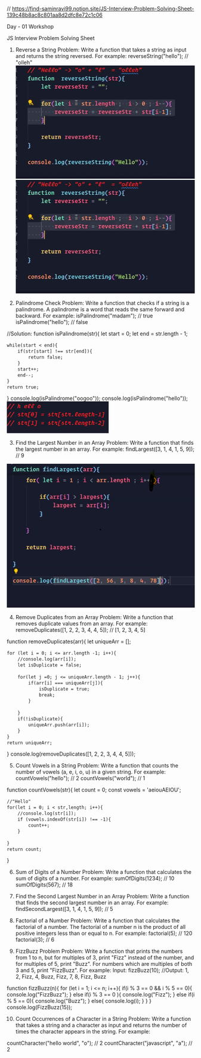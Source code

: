 // https://find-saminravi99.notion.site/JS-Interview-Problem-Solving-Sheet-139c48b8ac8c801aa8d2dfc8e72c1c06

Day - 01 Workshop

JS Interview Problem Solving Sheet
1. Reverse a String
Problem:
Write a function that takes a string as input and returns the string reversed.
For example:
reverseString("hello");  // "olleh"
![alt text](image-2.png)
![alt text](image-3.png)

2. Palindrome Check
Problem:
Write a function that checks if a string is a palindrome.
A palindrome is a word that reads the same forward and backward.
For example:
isPalindrome("madam");  // true
isPalindrome("hello");  // false

//Solution:
function isPalindrome(str){
    let start = 0;
    let end = str.length - 1;

    while(start < end){
        if(str[start] !== str[end]){
            return false;
        }
        start++;
        end--;
    }
    return true;
}
console.log(isPalindrome("oogoo"));
console.log(isPalindrome("hello"));
![alt text](image.png)


3. Find the Largest Number in an Array
Problem:
Write a function that finds the largest number in an array.
For example:
findLargest([3, 1, 4, 1, 5, 9]);  // 9

![alt text](image-1.png)


4. Remove Duplicates from an Array
Problem:
Write a function that removes duplicate values from an array.
For example:
removeDuplicates([1, 2, 2, 3, 4, 4, 5]);  // [1, 2, 3, 4, 5]

function removeDuplicates(arr){
    let uniqueArr = [];

    for (let i = 0; i <= arr.length -1; i++){
        //console.log(arr[i]);
        let isDuplicate = false;

        for(let j =0; j <= uniqueArr.length - 1; j++){
            if(arr[i] === uniqueArr[j]){
                isDuplicate = true;
                break;
            }

        }
        if(!isDuplicate){
            uniqueArr.push(arr[i]);
        }
    }
    return uniqueArr;
}
console.log(removeDuplicates([1, 2, 2, 3, 4, 4, 5]));



5. Count Vowels in a String
Problem:
Write a function that counts the number of vowels (a, e, i, o, u) in a given string.
For example:
countVowels("hello");  // 2
countVowels("world");  // 1

function countVowels(str){
    let count = 0;
    const vowels = 'aeiouAEIOU';

    //"Hello"
    for(let i = 0; i < str,length; i++){
        //console.log(str[i]);
        if (vowels.indexOf(str[i]) !== -1){
            count++;
        }

    }
    return count;
}



6. Sum of Digits of a Number
Problem:
Write a function that calculates the sum of digits of a number.
For example:
sumOfDigits(1234);  // 10
sumOfDigits(567);   // 18



7. Find the Second Largest Number in an Array
Problem:
Write a function that finds the second largest number in an array.
For example:
findSecondLargest([3, 1, 4, 1, 5, 9]);  // 5



8. Factorial of a Number
Problem:
Write a function that calculates the factorial of a number.
The factorial of a number n is the product of all positive integers less than or equal to n.
For example:
factorial(5);  // 120
factorial(3);  // 6



9. FizzBuzz Problem
Problem:
Write a function that prints the numbers from 1 to n, but for multiples of 3, print "Fizz" instead of the number, and for multiples of 5, print "Buzz". For numbers which are multiples of both 3 and 5, print "FizzBuzz".
For example:
Input:
fizzBuzz(10);
//Output: 1, 2, Fizz, 4, Buzz, Fizz, 7, 8, Fizz, Buzz

function fizzBuzz(n){
    for (let i = 1; i <= n; i++){
        if(i % 3 == 0 && i % 5 == 0){
            console.log("FizzBuzz");
        }
        else if(i % 3 == 0 ){
            console.log("Fizz");
        }
        else if(i % 5 == 0){
            console.log("Buzz");
        }
        else{
            console.log(i);
        }
    }
}
console.log(FizzBuzz(15));


10. Count Occurrences of a Character in a String
Problem:
Write a function that takes a string and a character as input and returns the number of times the character appears in the string.
For example:

countCharacter("hello world", "o");  // 2
countCharacter("javascript", "a");   // 2
